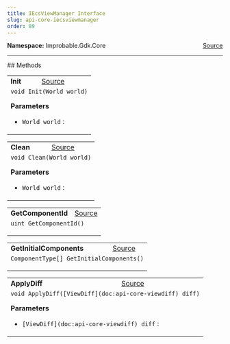 ```yaml
---
title: IEcsViewManager Interface
slug: api-core-iecsviewmanager
order: 89
---
```


<p><b>Namespace:</b> Improbable.Gdk.Core<span style="float: right"><a href="https://www.github.com/spatialos/gdk-for-unity/blob/0.3.3/workers/unity/Packages/io.improbable.gdk.core/UpdatesAndEvents/ComponentManagers.cs/#L7">Source</a></span></p>













</p>
<hr style="width:100%; border-top-color:#d8d8d8" />
## Methods


</p>


<table class="io-api-doc">    <tr>        <td class="io-api-doc-name"><a id="init-world"></a><b>Init</b></td>        <td class="io-api-doc-source"><a href="https://www.github.com/spatialos/gdk-for-unity/blob/0.3.3/workers/unity/Packages/io.improbable.gdk.core/UpdatesAndEvents/ComponentManagers.cs/#L9">Source</a></td>    </tr>    <tr>        <td class="io-api-doc-content" colspan="2"><code>void Init(World world)</code></p></p><b>Parameters</b><ul><li><code>World world</code> : </li></ul></td>    </tr></table>
<table class="io-api-doc">    <tr>        <td class="io-api-doc-name"><a id="clean-world"></a><b>Clean</b></td>        <td class="io-api-doc-source"><a href="https://www.github.com/spatialos/gdk-for-unity/blob/0.3.3/workers/unity/Packages/io.improbable.gdk.core/UpdatesAndEvents/ComponentManagers.cs/#L10">Source</a></td>    </tr>    <tr>        <td class="io-api-doc-content" colspan="2"><code>void Clean(World world)</code></p></p><b>Parameters</b><ul><li><code>World world</code> : </li></ul></td>    </tr></table>
<table class="io-api-doc">    <tr>        <td class="io-api-doc-name"><a id="getcomponentid"></a><b>GetComponentId</b></td>        <td class="io-api-doc-source"><a href="https://www.github.com/spatialos/gdk-for-unity/blob/0.3.3/workers/unity/Packages/io.improbable.gdk.core/UpdatesAndEvents/ComponentManagers.cs/#L12">Source</a></td>    </tr>    <tr>        <td class="io-api-doc-content" colspan="2"><code>uint GetComponentId()</code></p></td>    </tr></table>
<table class="io-api-doc">    <tr>        <td class="io-api-doc-name"><a id="getinitialcomponents"></a><b>GetInitialComponents</b></td>        <td class="io-api-doc-source"><a href="https://www.github.com/spatialos/gdk-for-unity/blob/0.3.3/workers/unity/Packages/io.improbable.gdk.core/UpdatesAndEvents/ComponentManagers.cs/#L14">Source</a></td>    </tr>    <tr>        <td class="io-api-doc-content" colspan="2"><code>ComponentType[] GetInitialComponents()</code></p></td>    </tr></table>
<table class="io-api-doc">    <tr>        <td class="io-api-doc-name"><a id="applydiff-viewdiff"></a><b>ApplyDiff</b></td>        <td class="io-api-doc-source"><a href="https://www.github.com/spatialos/gdk-for-unity/blob/0.3.3/workers/unity/Packages/io.improbable.gdk.core/UpdatesAndEvents/ComponentManagers.cs/#L16">Source</a></td>    </tr>    <tr>        <td class="io-api-doc-content" colspan="2"><code>void ApplyDiff([ViewDiff](doc:api-core-viewdiff) diff)</code></p></p><b>Parameters</b><ul><li><code>[ViewDiff](doc:api-core-viewdiff) diff</code> : </li></ul></td>    </tr></table>



